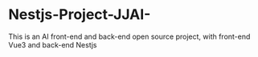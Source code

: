 # Nestjs-Project-JJAI-
This is an AI front-end and back-end open source project, with front-end Vue3 and back-end Nestjs
